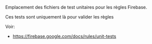 Emplacement des fichiers de test unitaires pour les règles Firebase.

Ces tests sont uniquement là pour valider les règles

Voir:

- https://firebase.google.com/docs/rules/unit-tests
